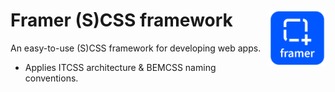# Framer (S)CSS framework **<img src="https://github.com/sanderdebr/framer-css/blob/master/logo.png?raw=true" alt="framer Logo" width="90" height="90" align="right">**

An easy-to-use (S)CSS framework for developing web apps.

* Applies ITCSS architecture & BEMCSS naming conventions.
